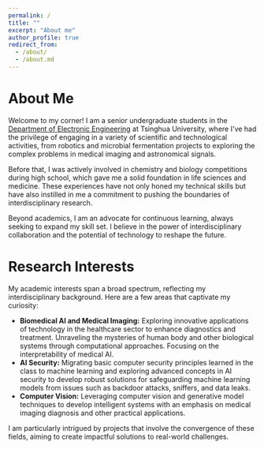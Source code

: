 ```yaml
---
permalink: /
title: ""
excerpt: "About me"
author_profile: true
redirect_from: 
  - /about/
  - /about.md
---
```


<h1 class="page__title">About Me</h1>

<p>
  Welcome to my corner! I am a senior undergraduate students in the <a href="https://www.ee.tsinghua.edu.cn/en/">Department of Electronic Engineering</a> at Tsinghua University, where I've had the privilege of engaging in a variety of scientific and technological activities, from robotics and microbial fermentation projects to exploring the complex problems in medical imaging and astronomical signals. 
  
  Before that, I was actively involved in chemistry and biology competitions during high school, which gave me a solid foundation in life sciences and medicine. These experiences have not only honed my technical skills but have also instilled in me a commitment to pushing the boundaries of interdisciplinary research.
</p>

<p>Beyond academics, I am an advocate for continuous learning, always seeking to expand my skill set. I believe in the power of interdisciplinary collaboration and the potential of technology to reshape the future. </p>

<h1 class="page__title">Research Interests</h1>

My academic interests span a broad spectrum, reflecting my interdisciplinary background. Here are a few areas that captivate my curiosity:

- **Biomedical AI and Medical Imaging:** Exploring innovative applications of technology in the healthcare sector to enhance diagnostics and treatment. Unraveling the mysteries of human body and other biological systems through computational approaches. Focusing on the interpretability of medical AI.
- **AI Security:** 
Migrating basic computer security principles learned in the class to machine learning and exploring advanced concepts in AI security to develop robust solutions for safeguarding machine learning models from issues such as backdoor attacks, sniffers, and data leaks.
- **Computer Vision:** Leveraging computer vision and generative model techniques to develop intelligent systems with an emphasis on medical imaging diagnosis and other practical applications.

I am particularly intrigued by projects that involve the convergence of these fields, aiming to create impactful solutions to real-world challenges.
